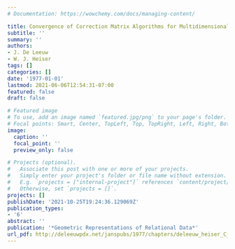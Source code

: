 ```yaml
---
# Documentation: https://wowchemy.com/docs/managing-content/

title: Convergence of Correction Matrix Algorithms for Multidimensional Scaling
subtitle: ''
summary: ''
authors:
- J. De Leeuw
- W. J. Heiser
tags: []
categories: []
date: '1977-01-01'
lastmod: 2021-06-06T12:54:31-07:00
featured: false
draft: false

# Featured image
# To use, add an image named `featured.jpg/png` to your page's folder.
# Focal points: Smart, Center, TopLeft, Top, TopRight, Left, Right, BottomLeft, Bottom, BottomRight.
image:
  caption: ''
  focal_point: ''
  preview_only: false

# Projects (optional).
#   Associate this post with one or more of your projects.
#   Simply enter your project's folder or file name without extension.
#   E.g. `projects = ["internal-project"]` references `content/project/deep-learning/index.md`.
#   Otherwise, set `projects = []`.
projects: []
publishDate: '2021-10-25T19:24:36.129069Z'
publication_types:
- '6'
abstract: ''
publication: '*Geometric Representations of Relational Data*'
url_pdf: http://deleeuwpdx.net/janspubs/1977/chapters/deleeuw_heiser_C_77.pdf
---
```

